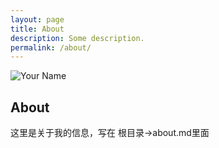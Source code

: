 ```yaml
---
layout: page
title: About
description: Some description.
permalink: /about/
---
```


<img itemprop="image" class="img-rounded" src="https://i.imgur.com/34lYdLD.jpg" alt="Your Name">

## About

这里是关于我的信息，写在  根目录->about.md里面